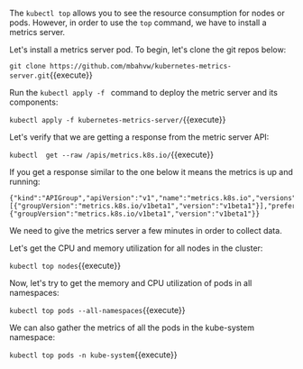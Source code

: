 The `kubectl top` allows you to see the resource consumption for nodes or pods. However, in order to use the `top` command, we have to install a metrics server.

Let's install a metrics server pod. To begin, let's clone the git repos below:

`git clone https://github.com/mbahvw/kubernetes-metrics-server.git`{{execute}}

Run the `kubectl apply -f ` command to deploy the metric server and its components:

`kubectl apply -f kubernetes-metrics-server/`{{execute}}

Let's verify that we are getting a response from the metric server API:

`kubectl  get --raw /apis/metrics.k8s.io/`{{execute}}

If you get a response similar to the one below it means the metrics is up and running:

```
{"kind":"APIGroup","apiVersion":"v1","name":"metrics.k8s.io","versions":[{"groupVersion":"metrics.k8s.io/v1beta1","version":"v1beta1"}],"preferredVersion":{"groupVersion":"metrics.k8s.io/v1beta1","version":"v1beta1"}}
```

We need to give the metrics server a few minutes in order to collect data.


Let's get the CPU and memory utilization for all nodes in the cluster:

`kubectl top nodes`{{execute}}

Now, let's try to get the memory and CPU utilization of pods in all namespaces:

`kubectl top pods --all-namespaces`{{execute}}

We can also gather the metrics of all the pods in the kube-system namespace:

`kubectl top pods -n kube-system`{{execute}}
